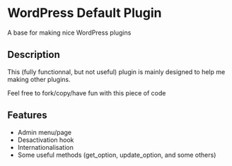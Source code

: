 WordPress Default Plugin
=======================

A base for making nice WordPress plugins

Description
-----------

This (fully functionnal, but not useful) plugin is mainly designed to help me making other plugins.

Feel free to fork/copy/have fun with this piece of code

Features
--------
* Admin menu/page
* Desactivation hook
* Internationalisation
* Some useful methods (get_option, update_option, and some others)